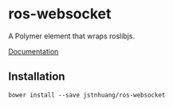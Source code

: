 # ros-websocket

A Polymer element that wraps roslibjs.

[Documentation](http://jstnhuang.github.io/ros-websocket/components/ros-websocket/)

## Installation
`bower install --save jstnhuang/ros-websocket`
